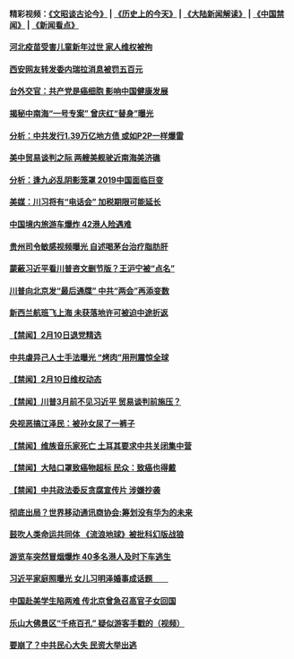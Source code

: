 #### 精彩视频：[《文昭谈古论今》](http://45.76.195.252/wenzhao) | [《历史上的今天》](http://45.76.195.252/today-in-history) | [《大陆新闻解读》](http://45.76.195.252/ntdtv-comedy) | [《中国禁闻》](http://45.76.195.252/ntdtv-news) | [《新闻看点》](http://45.76.195.252/news-insight) 

 #### [河北疫苗受害儿童新年过世 家人维权被拘](../pages/prog204/a102509257.md?t=02111326) 

#### [西安网友转发委内瑞拉消息被罚五百元](../pages/prog204/a102509245.md?t=02111326) 


#### [台外交官：共产党是癌细胞  影响中国健康发展](../pages/prog204/a102509227.md?t=02111326) 

#### [揭秘中南海“一号专案” 曾庆红“替身”曝光](../pages/prog204/a102509212.md?t=02111326) 

#### [分析：中共发行1.39万亿地方债 或如P2P一样爆雷](../pages/prog204/a102509218.md?t=02111326) 

#### [美中贸易谈判之际 两艘美舰驶近南海美济礁](../pages/prog204/a102509207.md?t=02111326) 

#### [分析：逢九必乱阴影笼罩 2019中国面临巨变](../pages/prog204/a102509172.md?t=02111326) 

#### [美媒：川习将有“电话会” 加税期限可能延长](../pages/prog204/a102509118.md?t=02111326) 

#### [中国境内旅游车爆炸 42港人险遇难](../pages/prog204/a102509090.md?t=02111326) 

#### [贵州司令敏感视频曝光 自述喝茅台治疗脂肪肝](../pages/prog204/a102509061.md?t=02111326) 

#### [蒙蔽习近平看川普咨文删节版？王沪宁被“点名”](../pages/prog204/a102509044.md?t=02111326) 

#### [川普向北京发“最后通牒” 中共“两会”再添变数](../pages/prog204/a102509007.md?t=02111326) 

#### [新西兰航班飞上海 未获落地许可被迫中途折返](../pages/prog204/a102508987.md?t=02111326) 


#### [【禁闻】2月10日退党精选](../pages/prog204/a102508968.md?t=02111326) 

#### [中共虐异己人士手法曝光  “烤肉”用刑震惊全球](../pages/prog204/a102508943.md?t=02111326) 

#### [【禁闻】2月10日维权动态](../pages/prog204/a102508954.md?t=02111326) 

#### [【禁闻】川普3月前不见习近平 贸易谈判前施压？](../pages/prog204/a102508931.md?t=02111326) 

#### [央视恶搞江泽民：被孙女尿了一裤子](../pages/prog204/a102508903.md?t=02111326) 

#### [【禁闻】维族音乐家死亡 土耳其要求中共关闭集中营](../pages/prog204/a102508918.md?t=02111326) 

#### [【禁闻】大陆口罩致癌物超标 民众：致癌也得戴](../pages/prog204/a102508840.md?t=02111326) 

#### [【禁闻】中共政法委反贪腐宣传片 涉嫌抄袭](../pages/prog204/a102508842.md?t=02111326) 

#### [彻底出局？世界移动通讯商协会:筹划没有华为的未来](../pages/prog204/a102508789.md?t=02111326) 

#### [鼓吹人类命运共同体 《流浪地球》被批科幻版战狼](../pages/prog204/a102508724.md?t=02111326) 

#### [游览车突然冒烟爆炸 40多名港人及时下车逃生](../pages/prog204/a102508684.md?t=02111326) 

#### [习近平家庭照曝光 女儿习明泽婚事成话题　　](../pages/prog204/a102508514.md?t=02111326) 

#### [中国赴美学生陷两难 传北京曾急召高官子女回国](../pages/prog204/a102508606.md?t=02111326) 

#### [乐山大佛景区“千疮百孔” 疑似游客手戳的（视频）](../pages/prog204/a102508598.md?t=02111326) 

#### [要崩了？中共民心大失 民资大举出逃](../pages/prog204/a102508581.md?t=02111326) 

